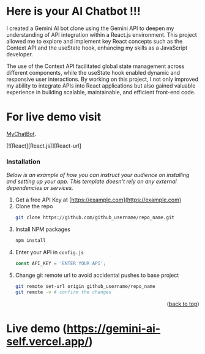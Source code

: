 # Here is your AI Chatbot !!! 



I created a Gemini AI bot clone using the Gemini API to deepen my understanding of API integration within a React.js environment.
This project allowed me to explore and implement key React concepts such as the Context API and the useState hook, enhancing my skills as a JavaScript developer.

The use of the Context API facilitated global state management across different components, while the useState hook enabled dynamic and responsive user interactions. 
By working on this project, I not only improved my ability to integrate APIs into React applications but also gained valuable experience in building scalable, maintainable, and efficient front-end code.


# For live demo visit 
[MyChatBot](https://gemini-ai-self.vercel.app/).

[![React][React.js]][React-url]



### Installation

_Below is an example of how you can instruct your audience on installing and setting up your app. This template doesn't rely on any external dependencies or services._

1. Get a free API Key at [https://example.com](https://example.com)
2. Clone the repo
   ```sh
   git clone https://github.com/github_username/repo_name.git
   ```
3. Install NPM packages
   ```sh
   npm install
   ```
4. Enter your API in `config.js`
   ```js
   const API_KEY = 'ENTER YOUR API';
   ```
5. Change git remote url to avoid accidental pushes to base project
   ```sh
   git remote set-url origin github_username/repo_name
   git remote -v # confirm the changes
   ```

<p align="right">(<a href="#readme-top">back to top</a>)</p>

# Live demo (https://gemini-ai-self.vercel.app/)
